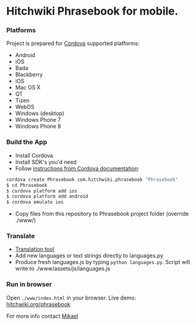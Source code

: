# Hitchwiki Phrasebook for mobile.


### Platforms

Project is prepared for [Cordova](http://cordova.apache.org/) supported platforms:

- Android
- iOS
- Bada
- Blackberry
- iOS
- Mac OS X
- QT
- Tizen
- WebOS
- Windows (desktop)
- Windows Phone 7
- Windows Phone 8

### Build the App

- Install Cordova
- Install SDK's you'd need
- Follow [instructions from Cordova documentation](http://docs.phonegap.com/en/2.9.0/guide_cli_index.md.html#The%20Cordova%20Command-line%20Interface_build_the_app):

```bash
cordova create Phrasebook com.hitchwiki.phrasebook "Phrasebook"
$ cd Phrasebook
$ cordova platform add ios
$ cordova platform add android
$ cordova emulate ios
```

- Copy files from this repository to Phrasebook project folder (override ./www/)


### Translate
- [Translation tool](http://hitchwiki.org/translate/projects/phrasebook)
- Add new languages or text strings directly to languages.py
- Produce fresh languages.js by typing `python languages.py`. Script will write to ./www/assets/js/languages.js


### Run in browser
Open `./www/index.html` in your browser. Live demo: [hitchwiki.org/phrasebook](http://hitchwiki.org/phrasebook/)


For more info contact [Mikael](https://github.com/simison)